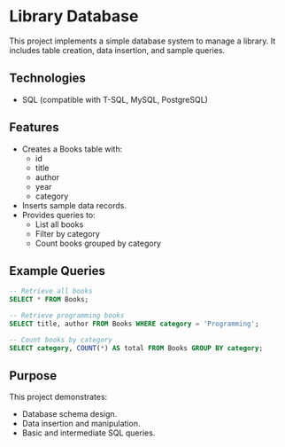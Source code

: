 # Library Database

This project implements a simple database system to manage a library. It includes table creation, data insertion, and sample queries.

## Technologies
- SQL (compatible with T-SQL, MySQL, PostgreSQL)

## Features
- Creates a Books table with:
  - id
  - title
  - author
  - year
  - category
- Inserts sample data records.
- Provides queries to:
  - List all books
  - Filter by category
  - Count books grouped by category

## Example Queries
```sql
-- Retrieve all books
SELECT * FROM Books;

-- Retrieve programming books
SELECT title, author FROM Books WHERE category = 'Programming';

-- Count books by category
SELECT category, COUNT(*) AS total FROM Books GROUP BY category;
```

## Purpose
This project demonstrates:
- Database schema design.
- Data insertion and manipulation.
- Basic and intermediate SQL queries.
